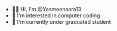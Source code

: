 - 👋🏻 Hi, I'm @Yasmeenaara13
- 👀 I'm interested in computer coding
- 🌱 I'm currently under graduated student
